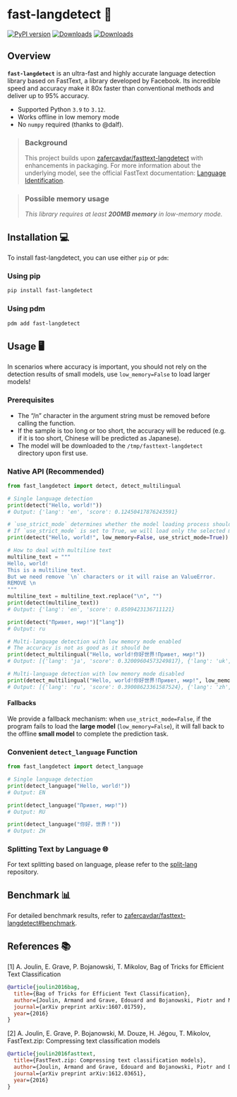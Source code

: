 # fast-langdetect 🚀

[![PyPI version](https://badge.fury.io/py/fast-langdetect.svg)](https://badge.fury.io/py/fast-langdetect)
[![Downloads](https://pepy.tech/badge/fast-langdetect)](https://pepy.tech/project/fast-langdetect)
[![Downloads](https://pepy.tech/badge/fast-langdetect/month)](https://pepy.tech/project/fast-langdetect/)

## Overview

**`fast-langdetect`** is an ultra-fast and highly accurate language detection library based on FastText, a library developed by Facebook. Its incredible speed and accuracy make it 80x faster than conventional methods and deliver up to 95% accuracy.

- Supported Python `3.9` to `3.12`.
- Works offline  in low memory mode
- No `numpy` required (thanks to @dalf).

> ### Background
> 
> This project builds upon [zafercavdar/fasttext-langdetect](https://github.com/zafercavdar/fasttext-langdetect#benchmark) with enhancements in packaging.
> For more information about the underlying model, see the official FastText documentation: [Language Identification](https://fasttext.cc/docs/en/language-identification.html).

> ### Possible memory usage
> 
> *This library requires at least **200MB memory** in low-memory mode.*

## Installation 💻

To install fast-langdetect, you can use either `pip` or `pdm`:

### Using pip

```bash
pip install fast-langdetect
```

### Using pdm

```bash
pdm add fast-langdetect
```

## Usage 🖥️

In scenarios where accuracy is important, you should not rely on the detection results of small models, use `low_memory=False` to load larger models!

### Prerequisites

- The “/n” character in the argument string must be removed before calling the function.
- If the sample is too long or too short, the accuracy will be reduced (e.g. if it is too short, Chinese will be predicted as Japanese).
- The model will be downloaded to the `/tmp/fasttext-langdetect` directory upon first use.

### Native API (Recommended)

```python
from fast_langdetect import detect, detect_multilingual

# Single language detection
print(detect("Hello, world!"))
# Output: {'lang': 'en', 'score': 0.12450417876243591}

# `use_strict_mode` determines whether the model loading process should enforce strict conditions before using fallback options.
# If `use_strict_mode` is set to True, we will load only the selected model, not the fallback model.
print(detect("Hello, world!", low_memory=False, use_strict_mode=True))

# How to deal with multiline text
multiline_text = """
Hello, world!
This is a multiline text.
But we need remove `\n` characters or it will raise an ValueError.
REMOVE \n
"""
multiline_text = multiline_text.replace("\n", "")  
print(detect(multiline_text))
# Output: {'lang': 'en', 'score': 0.8509423136711121}

print(detect("Привет, мир!")["lang"])
# Output: ru

# Multi-language detection with low memory mode enabled
# The accuracy is not as good as it should be
print(detect_multilingual("Hello, world!你好世界!Привет, мир!"))
# Output: [{'lang': 'ja', 'score': 0.32009604573249817}, {'lang': 'uk', 'score': 0.27781224250793457}, {'lang': 'zh', 'score': 0.17542070150375366}, {'lang': 'sr', 'score': 0.08751443773508072}, {'lang': 'bg', 'score': 0.05222449079155922}]

# Multi-language detection with low memory mode disabled
print(detect_multilingual("Hello, world!你好世界!Привет, мир!", low_memory=False))
# Output: [{'lang': 'ru', 'score': 0.39008623361587524}, {'lang': 'zh', 'score': 0.18235979974269867}, {'lang': 'ja', 'score': 0.08473210036754608}, {'lang': 'sr', 'score': 0.057975586503744125}, {'lang': 'en', 'score': 0.05422825738787651}]
```

#### Fallbacks

We provide a fallback mechanism: when `use_strict_mode=False`, if the program fails to load the **large model** (`low_memory=False`), it will fall back to the offline **small model** to complete the prediction task.

### Convenient `detect_language` Function

```python
from fast_langdetect import detect_language

# Single language detection
print(detect_language("Hello, world!"))
# Output: EN

print(detect_language("Привет, мир!"))
# Output: RU

print(detect_language("你好，世界！"))
# Output: ZH
```

### Splitting Text by Language 🌐

For text splitting based on language, please refer to the [split-lang](https://github.com/DoodleBears/split-lang)
repository.

## Benchmark 📊

For detailed benchmark results, refer
to [zafercavdar/fasttext-langdetect#benchmark](https://github.com/zafercavdar/fasttext-langdetect#benchmark).

## References 📚

[1] A. Joulin, E. Grave, P. Bojanowski, T. Mikolov, Bag of Tricks for Efficient Text Classification

```bibtex
@article{joulin2016bag,
  title={Bag of Tricks for Efficient Text Classification},
  author={Joulin, Armand and Grave, Edouard and Bojanowski, Piotr and Mikolov, Tomas},
  journal={arXiv preprint arXiv:1607.01759},
  year={2016}
}
```

[2] A. Joulin, E. Grave, P. Bojanowski, M. Douze, H. Jégou, T. Mikolov, FastText.zip: Compressing text classification
models

```bibtex
@article{joulin2016fasttext,
  title={FastText.zip: Compressing text classification models},
  author={Joulin, Armand and Grave, Edouard and Bojanowski, Piotr and Douze, Matthijs and J{\'e}gou, H{\'e}rve and Mikolov, Tomas},
  journal={arXiv preprint arXiv:1612.03651},
  year={2016}
}
```
